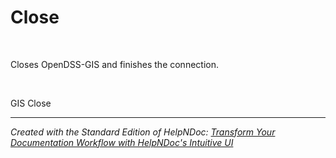 # Close

&nbsp;

Closes OpenDSS-GIS and finishes the connection.

&nbsp;

GIS Close

***
_Created with the Standard Edition of HelpNDoc: [Transform Your Documentation Workflow with HelpNDoc's Intuitive UI](<https://www.helpndoc.com/feature-tour/stunning-user-interface/>)_
